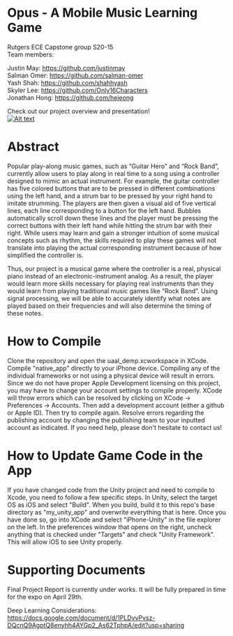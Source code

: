 # Opus - A Mobile Music Learning Game

Rutgers ECE Capstone group S20-15 <br />
Team members: 

Justin May:  https://github.com/justinmay <br />
Salman Omer: https://github.com/salman-omer <br />
Yash Shah: https://github.com/shahhyash <br />
Skyler Lee: https://github.com/Only16Characters <br />
Jonathan Hong: https://github.com/hejeong <br />


Check out our project overview and presentation! <br />
[![Alt text](https://img.youtube.com/vi/Saf03aXb4ww/0.jpg)](https://www.youtube.com/watch?v=Saf03aXb4ww)<br />



# Abstract <br />

Popular play-along music games, such as “Guitar Hero” and “Rock Band”, currently allow users to play along in real time to a song using a controller designed to mimic an actual instrument. For example, the guitar controller has five colored buttons that are to be pressed in different combinations using the left hand, and a strum bar to be pressed by your right hand to imitate strumming. The players are then given a visual aid of five vertical lines, each line corresponding to a button for the left hand. Bubbles automatically scroll down these lines and the player must be pressing the correct buttons with their left hand while hitting the strum bar with their right. While users may learn and gain a stronger intuition of some musical concepts such as rhythm, the skills required to play these games will not translate into playing the actual corresponding instrument because of how simplified the controller is. <br />

Thus, our project is a musical game where the controller is a real, physical piano instead of an electronic-instrument analog. As a result, the player would learn more skills necessary for playing real instruments than they would learn from playing traditional music games like “Rock Band”. Using signal processing, we will be able to accurately identify what notes are played based on their frequencies and will also determine the timing of these notes.   <br />

# How to Compile <br />

Clone the repository and open the uaal_demp.xcworkspace in XCode. Compile "native_app" directly to your iPhone device. Compiling any of the individual frameworks or not using a physical device will result in errors. Since we do not have proper Apple Development licensing on this project, you may have to change your account settings to compile properly. XCode will throw errors which can be resolved by clicking on XCode -> Preferences -> Accounts. Then add a development account (either a github or Apple ID). Then try to compile again. Resolve errors regarding the publishing account by changing the publishing team to your inputted account as indicated. If you need help, please don't hesitate to contact us! <br />

# How to Update Game Code in the App <br />

If you have changed code from the Unity project and need to compile to Xcode, you need to follow a few specific steps. In Unity, select the target OS as iOS and select "Build". When you build, build it to this repo's base directory as "my_unity_app" and overwrite everything that is here. Once you have done so, go into XCode and select "iPhone-Unity" in the file explorer on the left. In the preferences window that opens on the right, uncheck anything that is checked under "Targets" and check "Unity Framework". This will allow iOS to see Unity properly. <br />

# Supporting Documents <br />

Final Project Report is currently under works. It will be fully prepared in time for the expo on April 29th. <br />

Deep Learning Considerations: <br />
https://docs.google.com/document/d/1PLDvvPvsz-DQcnQ9AgptQ8enyhh4AYGp2_As62TphpA/edit?usp=sharing
